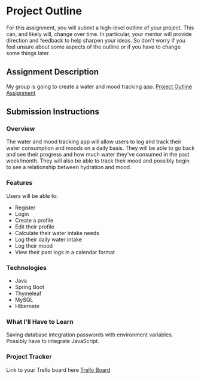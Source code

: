 # Project Outline
For this assignment, you will submit a high-level outline of your project. This can, and likely will, change over time. In particular, your mentor will provide direction and feedback to help sharpen your ideas. So don't worry if you feel unsure about some aspects of the outline or if you have to change some things later.

## Assignment Description
My group is going to create a water and mood tracking app.
[Project Outline Assignment](https://education.launchcode.org/liftoff/modules/assignments/project-outline)

## Submission Instructions

### Overview
The water and mood tracking app will allow users to log and track their water consumption and moods on a daily basis. They will be able to go back and see their progress and how much water they've consumed in the past week/month. They will also be able to track their mood and possibly begin to see a relationship between hydration and mood.
### Features
Users will be able to:
 * Register
 * Login
 * Create a profile
 * Edit their profile
 * Calculate their water intake needs
 * Log their daily water intake
 * Log their mood
 * View their past logs in a calendar format
### Technologies
 * Java
 * Spring Boot
 * Thymeleaf
 * MySQL
 * Hibernate
### What I'll Have to Learn
Saving database integration passwords with environment variables. Possibly have to integrate JavaScript.
### Project Tracker
Link to your Trello board here
[Trello Board](https://trello.com/invite/b/66O3VvWv/ATTI915b2e227bd23a608bf47525907fd9e9048F29F8/liftoff-project)



